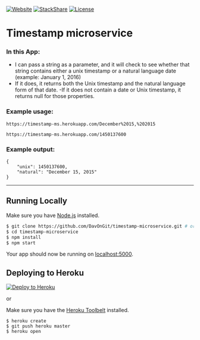[![Website](https://img.shields.io/website-up-down-green-red/https/timestamp-server.herokuapp.com%2F.svg?maxAge=2592000)](https://timestamp-server.herokuapp.com/)
[![StackShare](http://img.shields.io/badge/tech-stack-0690fa.svg?style=flat)](http://stackshare.io/DavOnGit/myown)
[![License](https://img.shields.io/cocoapods/l/AFNetworking.svg)](http://doge.mit-license.org)

# Timestamp microservice

### In this App:

- I can pass a string as a parameter, and it will check to see whether that string contains either a unix timestamp or a natural language date (example: January 1, 2016)
- If it does, it returns both the Unix timestamp and the natural language form of that date.
-If it does not contain a date or Unix timestamp, it returns null for those properties.

### Example usage:
`https://timestamp-ms.herokuapp.com/December%2015,%202015`

`https://timestamp-ms.herokuapp.com/1450137600`

### Example output:
```
{
    "unix": 1450137600,
    "natural": "December 15, 2015"
}
```

---

## Running Locally

Make sure you have [Node.js](http://nodejs.org/) installed.

```sh
$ git clone https://github.com/DavOnGit/timestamp-microservice.git # or clone your own fork
$ cd timestamp-microservice
$ npm install
$ npm start
```

Your app should now be running on [localhost:5000](http://localhost:5000/).

## Deploying to Heroku

[![Deploy to Heroku](https://www.herokucdn.com/deploy/button.png)](https://heroku.com/deploy)

or

Make sure you have the [Heroku Toolbelt](https://toolbelt.heroku.com/) installed.

```
$ heroku create
$ git push heroku master
$ heroku open
```